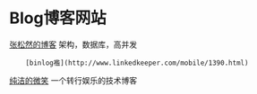 # Blog博客网站

[张松然的博客](http://www.linkedkeeper.com/home/index.action) 架构，数据库，高并发

        [binlog襤](http://www.linkedkeeper.com/mobile/1390.html)

[纯洁的微笑](http://www.ityouknow.com/) 一个转行娱乐的技术博客

